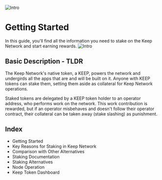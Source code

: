 ![Intro](/assets/images/Keep%20Node%20Intro%20graf.jpg)
# Getting Started
In this guide, you'll find all the information you need to stake on the Keep Network and start earning rewards.
![Intro](https://github.com/Estebank97/Keep-Node-Docs/blob/master/docs/assets/images/Keep%20Node%20Intro%20graf.jpg)
## Basic Description - TLDR
The Keep Network's native token, a KEEP, powers the network and undergirds all the apps that are and will be built on it. Anyone with KEEP tokens can stake them, setting them aside as collateral for Keep Network operations.

Staked tokens are delegated by a KEEP token holder to an operator address, who performs work on the network. This work contribution is rewarded, but if an operator misbehaves and doesn't follow their operator contract, their collateral can be taken away (stake slashing) as punishment.


## Index

- Getting Started
- Key Reasons for Staking in Keep Network
- Comparison with Other Alternatives
- Staking Documentation
- Staking Alternatives
- Node Operation
- Keep Token Dashboard



